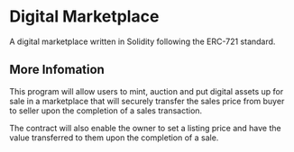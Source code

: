 # Digital Marketplace
A digital marketplace written in Solidity following the ERC-721 standard.

## More Infomation
This program will allow users to mint, auction and put digital assets up for sale in a marketplace that will securely transfer the sales price from buyer to seller upon the completion of a sales transaction.

The contract will also enable the owner to set a listing price and have the value transferred to them upon the completion of a sale.


